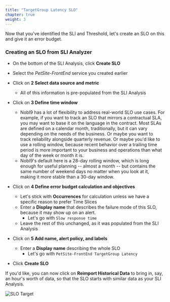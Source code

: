 ```yaml
---
title: "TargetGroup Latency SLO"
chapter: true
weight: 3 
---
```


Now that you've identified the SLI and Threshold, let's create an SLO on this and give it an error budget.

### Creating an SLO from SLI Analyzer
* On the bottom of the SLI Analysis, click **Create SLO**
* Select the *PetSite-FrontEnd* service you created earlier
* Click on **2 Select data source and metric**
  * All of this information is pre-populated from the SLI Analysis
* Click on **3 Define time window**
  * Nobl9 has a lot of flexibility to address real-world SLO use cases. For example, if you want to track an SLO that
  mirrors a contractual SLA, you may want to base it on the language in the contract. Most SLAs are defined on a
  calendar month, traditionally, but it can vary depending on the needs of the business. Or maybe you want to track
  reliability alongside quarterly revenue. Or maybe you'd like to use a rolling window, because recent behavior over a
  trailing time period is more important to your business and operations than what day of the week or month it is.
  * Nobl9's default here is a 28-day rolling window, which is long enough for useful planning -- almost a month -- but
  contains the same number of weekend days no matter when you look at it, making it more stable than a 30-day window.

* Click on **4 Define error budget calculation and objectives**
  * Let's stick with **Occurrences** for calculation unless we have a specific reason to prefer Time Slices
  * Enter a **Display name** that describes the failure mode of this SLO, because it may show up on an alert. 
    * Let's go with `Slow response time`
  * Leave the rest of this unchanged, as it was populated from the SLI Analysis
* Click on **5 Add name, alert policy, and labels**
  * Enter a **Display name** describing the whole SLO
    * Let's go with `PetSite-FrontEnd TargetGroup Latency`
- Click **Create SLO**

If you'd like, you can now click on **Reimport Historical Data** to bring in, say, an hour's worth of data, so that the
SLO starts with similar data as your SLI Analysis.

![SLO Target](/images/nobl9-targetgroup-slo.png)